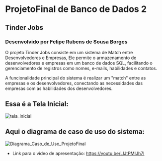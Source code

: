 # ProjetoFinal de Banco de Dados 2

## Tinder Jobs

### Desenvolvido por Felipe Rubens de Sousa Borges

O projeto Tinder Jobs consiste em um sistema de Match entre Desenvolvedores e Empresas, Ele permite o armazenamento de desenvolvedores e empresas em um banco de dados SQL, facilitando o gerenciamento de registros como nomes, e-mails, habilidades e contatos.

A funcionalidade principal do sistema é realizar um "match" entre as empresas e os desenvolvedores, conectando as necessidades das empresas com as habilidades dos desenvolvedores.

## Essa é a Tela Inicial:
![tela_inicial](https://github.com/user-attachments/assets/7f714b2f-676f-49ac-a336-e944aee11f7c)

## Aqui o diagrama de caso de uso do sistema:
![Diagrama_Caso_de_Uso_ProjetoFinal](https://github.com/user-attachments/assets/1b6578d0-380b-4441-a7c8-e859ce401ec3)

- Link para o vídeo de apresentação: https://youtu.be/LlJtPMIJh7I
